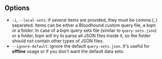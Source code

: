 ## Options

- `-i`, `--local-sets`: if several items are provided, they must be comma (`,`) separated. Items can be either a Bloodhound custom query file, a bqm or a folder. In case of a bqm query sets file (similar to `query-sets.json`) or a folder, bqm will try to parse all JSON files inside it, so the folder should not contain other types of JSON files.
- `--ignore-default`: ignore the default `query-sets.json`. It's useful for **offline** usage or if you don't want the default data sets.